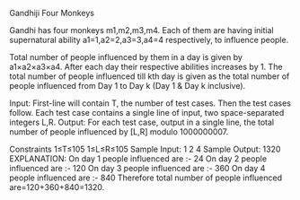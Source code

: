 Gandhiji Four Monkeys

Gandhi has four monkeys m1,m2,m3,m4. Each of them are having initial supernatural ability a1=1,a2=2,a3=3,a4=4 respectively, to influence people.

Total number of people influenced by them in a day is given by a1×a2×a3×a4. After each day their respective abilities increases by 1. The total number of people influenced till kth day is given as the total number of people influenced from Day 1 to Day k (Day 1 & Day k inclusive).

Input:
First-line will contain T, the number of test cases. Then the test cases follow.
Each test case contains a single line of input, two space-separated integers L,R.
Output:
For each test case, output in a single line, the total number of people influenced by [L,R] modulo 1000000007.

Constraints
1≤T≤105
1≤L≤R≤105
Sample Input:
1
2 4 
Sample Output:
1320
EXPLANATION:
On day 1 people influenced are :- 24
On day 2 people influenced are :- 120
On day 3 people influenced are :- 360
On day 4 people influenced are :- 840 Therefore total number of people influenced are=120+360+840=1320.
